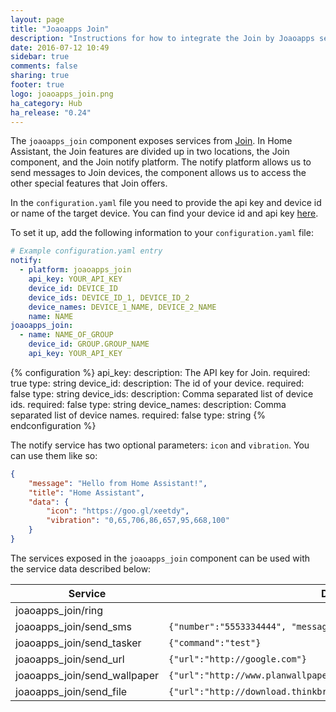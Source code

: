 ```yaml
---
layout: page
title: "Joaoapps Join"
description: "Instructions for how to integrate the Join by Joaoapps service within Home Assistant."
date: 2016-07-12 10:49
sidebar: true
comments: false
sharing: true
footer: true
logo: joaoapps_join.png
ha_category: Hub
ha_release: "0.24"
---
```


The `joaoapps_join` component exposes services from
[Join](http://joaoapps.com/join). In Home Assistant, the Join features are
divided up in two locations, the Join component, and the Join notify platform.
The notify platform allows us to send messages to Join devices, the component
allows us to access the other special features that Join offers.

In the `configuration.yaml` file you need to provide the api key and device id
or name of the target device. You can find your device id and api key
[here](https://joinjoaomgcd.appspot.com/).

To set it up, add the following information to your `configuration.yaml` file:

```yaml
# Example configuration.yaml entry
notify:
  - platform: joaoapps_join
    api_key: YOUR_API_KEY
    device_id: DEVICE_ID
    device_ids: DEVICE_ID_1, DEVICE_ID_2
    device_names: DEVICE_1_NAME, DEVICE_2_NAME
    name: NAME
joaoapps_join:
  - name: NAME_OF_GROUP
    device_id: GROUP.GROUP_NAME
    api_key: YOUR_API_KEY
```

{% configuration %}
api_key:
  description: The API key for Join.
  required: true
  type: string
device_id:
  description: The id of your device.
  required: false
  type: string
device_ids:
  description: Comma separated list of device ids.
  required: false
  type: string
device_names:
  description: Comma separated list of device names.
  required: false
  type: string
{% endconfiguration %}

The notify service has two optional parameters: `icon` and `vibration`.
You can use them like so:

```json
{
	"message": "Hello from Home Assistant!",
	"title": "Home Assistant",
	"data": {
		"icon": "https://goo.gl/xeetdy",
		"vibration": "0,65,706,86,657,95,668,100"
	}
}
```

The services exposed in the `joaoapps_join` component can be used with the
service data described below:

| Service                       | Data                                                              |
|------------------------------ |------------------------------------------------------------------ |
| joaoapps_join/ring            |                                                                   |
| joaoapps_join/send_sms        | `{"number":"5553334444", "message":"Hello!"}`                       |
| joaoapps_join/send_tasker     | `{"command":"test"}`                                                |
| joaoapps_join/send_url        | `{"url":"http://google.com"}`                                       |
| joaoapps_join/send_wallpaper  | `{"url":"http://www.planwallpaper.com/static/images/ZhGEqAP.jpg"}`  |
| joaoapps_join/send_file       | `{"url":"http://download.thinkbroadband.com/5MB.zip"}`              |
